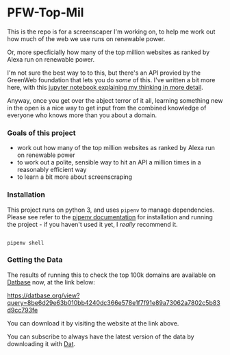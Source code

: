 # PFW-Top-Mil

This is the repo is for a screenscaper I'm working on, to help me work out how much of the web we use runs on renewable power.

Or, more specficially how many of the top million websites as ranked by Alexa run on renewable power.

I'm not sure the best way to to this, but there's an API provied by the GreenWeb foundation that lets you do _some_ of this. I've written a bit more here, with this [jupyter notebook explaining my thinking in more detail](https://github.com/productscience/planet-friendly-web/blob/hugo/binder/how-much-web-renewable.ipynb).

Anyway, once you get over the abject terror of it all, learning something new in the open is a nice way to get input from the combined knowledge of everyone who knows more than you about a domain.

### Goals of this project

- work out how many of the top million websites as ranked by Alexa run on renewable power
- to work out a polite, sensible way to hit an API a million times in a reasonably efficient way
- to learn a bit more about screenscraping


### Installation 

This project runs on python 3, and uses `pipenv` to manage dependencies. Please see refer to the [pipenv documentation](https://docs.pipenv.org/) for installation and running the project - if you haven't used it yet, I _really_ recommend it.

```

pipenv shell
```


### Getting the Data

The results of running this to check the top 100k domains are available on [Datbase](https://datbase.org/view?query=8be6d29e63b010bb4240dc366e578e1f7f91e89a73062a7802c5b83d9cc793fe
) now, at the link below:

https://datbase.org/view?query=8be6d29e63b010bb4240dc366e578e1f7f91e89a73062a7802c5b83d9cc793fe

You can download it by visiting the website at the link above.

You can subscribe to always have the latest version of the data by downloading it with [Dat](http://datproject.org/).
